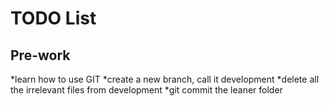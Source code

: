 # TODO List

## Pre-work
*learn how to use GIT
*create a new branch, call it development
*delete all the irrelevant files from development
*git commit the leaner folder

## 